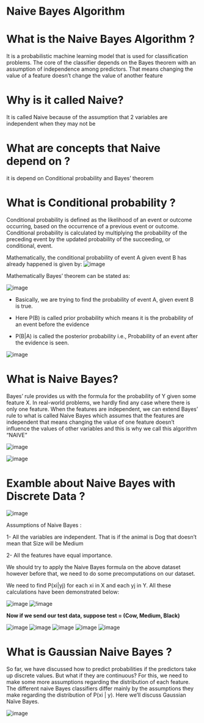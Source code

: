 #   Naive Bayes Algorithm


# What is the Naive Bayes Algorithm ?

It is a probabilistic machine learning model that is used for classification problems. The core of the classifier depends on the Bayes theorem with an assumption of independence among predictors. That means changing the value of a feature doesn’t change the value of another feature


# Why is it called Naive?

It is called Naive because of the assumption that 2 variables are independent when they may not be


#  What are concepts that Naive depend on ?

it is depend on Conditional probability and  Bayes’ theorem


#  What is Conditional probability ?

Conditional probability is defined as the likelihood of an event or outcome occurring, based on the occurrence of a previous event or outcome. Conditional probability is calculated by multiplying the probability of the preceding event by the updated probability of the succeeding, or conditional, event.


Mathematically, the conditional probability of event A given event B has already happened is given by:
![image](https://editor.analyticsvidhya.com/uploads/530437.1.png)

Mathematically Bayes’ theorem can be stated as: 

![image](https://editor.analyticsvidhya.com/uploads/947042.png)

- Basically, we are trying to find the probability of event A, given event B is true.

- Here P(B) is called prior probability which means it is the probability of an event before the evidence

- P(B|A) is called the posterior probability i.e., Probability of an event after the evidence is seen.

![image](https://editor.analyticsvidhya.com/uploads/374484.png)


#  What is Naive Bayes?

Bayes’ rule provides us with the formula for the probability of Y given some feature X. In real-world problems, we hardly find any case where there is only one feature.
When the features are independent, we can extend Bayes’ rule to what is called Naive Bayes which assumes that the features are independent that means changing the value of one feature doesn’t influence the values of other variables and this is why we call this algorithm “NAIVE”

![image](https://editor.analyticsvidhya.com/uploads/984945.png)

![image](https://editor.analyticsvidhya.com/uploads/244777.png)


# Examble about Naive Bayes with Discrete Data ?

![image](https://editor.analyticsvidhya.com/uploads/615408.png)


Assumptions of Naive Bayes :

1-  All the variables are independent. That is if the animal is Dog that doesn’t mean that Size will be Medium

2- All the features have equal importance.


We should try to apply the Naive Bayes formula on the above dataset however before that, we need to do some precomputations on our dataset.

We need to find P(xi|yj) for each xi in X and each yj in Y. All these calculations have been demonstrated below:

![image](https://editor.analyticsvidhya.com/uploads/7674811.png)
![!image](https://editor.analyticsvidhya.com/uploads/7612312.PNG)

**Now if we send our test data, suppose test = (Cow, Medium, Black)**

![image](https://editor.analyticsvidhya.com/uploads/3661813.png)
![image](https://editor.analyticsvidhya.com/uploads/9839014.png)
![image](https://editor.analyticsvidhya.com/uploads/3836615.png)
![image](https://editor.analyticsvidhya.com/uploads/7098816.png)
![image](https://editor.analyticsvidhya.com/uploads/4529317.png)



# What is Gaussian Naive Bayes ?

So far, we have discussed how to predict probabilities if the predictors take up discrete values. But what if they are continuous? For this, we need to make some more assumptions regarding the distribution of each feature. The different naive Bayes classifiers differ mainly by the assumptions they make regarding the distribution of P(xi | y). Here we’ll discuss Gaussian Naïve Bayes.

![image](https://editor.analyticsvidhya.com/uploads/4919118.png)






















